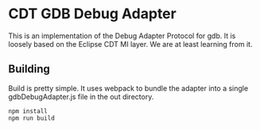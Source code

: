 # CDT GDB Debug Adapter

This is an implementation of the Debug Adapter Protocol for gdb.
It is loosely based on the Eclipse CDT MI layer.
We are at least learning from it.

## Building

Build is pretty simple. It uses webpack to bundle the adapter into a single gdbDebugAdapter.js file in the out directory.

```
npm install
npm run build
```
